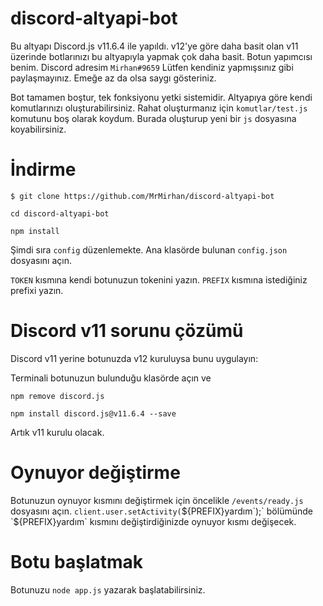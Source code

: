 # discord-altyapi-bot
Bu altyapı Discord.js v11.6.4 ile yapıldı. v12'ye göre daha basit olan v11 üzerinde botlarınızı bu altyapıyla yapmak çok daha basit.
Botun yapımcısı benim. Discord adresim `Mirhan#9659`
Lütfen kendiniz yapmışsınız gibi paylaşmayınız. Emeğe az da olsa saygı gösteriniz.

Bot tamamen boştur, tek fonksiyonu yetki sistemidir. Altyapıya göre kendi komutlarınızı oluşturabilirsiniz.
Rahat oluşturmanız için `komutlar/test.js` komutunu boş olarak koydum. Burada oluşturup yeni bir `js` dosyasına koyabilirsiniz.

# İndirme

`$ git clone https://github.com/MrMirhan/discord-altyapi-bot`

`cd discord-altyapi-bot`

`npm install`

Şimdi sıra `config` düzenlemekte.
Ana klasörde bulunan `config.json` dosyasını açın.

`TOKEN` kısmına kendi botunuzun tokenini yazın.
`PREFIX` kısmına istediğiniz prefixi yazın.

# Discord v11 sorunu çözümü
Discord v11 yerine botunuzda v12 kuruluysa bunu uygulayın:

Terminali botunuzun bulunduğu klasörde açın ve

`npm remove discord.js`

`npm install discord.js@v11.6.4 --save`

Artık v11 kurulu olacak.

# Oynuyor değiştirme
Botunuzun oynuyor kısmını değiştirmek için öncelikle `/events/ready.js` dosyasını açın. `client.user.setActivity(`${PREFIX}yardım`);` bölümünde `${PREFIX}yardım` kısmını değiştirdiğinizde oynuyor kısmı değişecek.

# Botu başlatmak
Botunuzu `node app.js` yazarak başlatabilirsiniz.